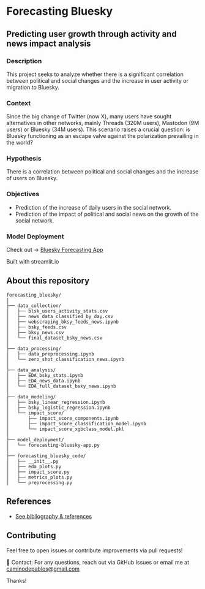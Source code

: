 # Forecasting Bluesky

## Predicting user growth through activity and news impact analysis

### Description

This project seeks to analyze whether there is a significant correlation between political and social changes and the increase in user activity or migration to Bluesky.

### Context

Since the big change of Twitter (now X), many users have sought alternatives in other networks, mainly Threads (320M users), Mastodon (9M users) or Bluesky (34M users).
This scenario raises a crucial question: is Bluesky functioning as an escape valve against the polarization prevailing in the world?

### Hypothesis

There is a correlation between political and social changes and the increase of users on Bluesky. 

### Objectives

- Prediction of the increase of daily users in the social network.
- Prediction of the impact of political and social news on the growth of the social network.

### Model Deployment
Check out -> [Bluesky Forecasting App](https://forecasting-bluesky.streamlit.app/)

Built with streamlit.io

## About this repository

```
forecasting_bluesky/
│
├── data_collection/
│   ├── blsk_users_activity_stats.csv
│   ├── news_data_classified_by_day.csv
│   ├── webscraping_bksy_feeds_news.ipynb
│   ├── bsky_feeds.csv
│   ├── bksy_news.csv
│   └── final_dataset_bsky_news.csv
│   
├── data_processing/
│   ├── data_preprocessing.ipynb
│   └── zero_shot_classification_news.ipynb
│   
├── data_analysis/
│   ├── EDA_bsky_stats.ipynb
│   ├── EDA_news_data.ipynb
│   └── EDA_full_dataset_bsky_news.ipynb
│  
├── data_modeling/
│   ├── bsky_linear_regression.ipynb
│   ├── bsky_logistic_regression.ipynb
│   └── impact_score/
│       ├── impact_score_components.ipynb
│       ├── impact_score_classification_model.ipynb
│       └── impact_score_xgbclass_model.pkl
│  
├── model_deployment/
│   └── forecasting-bluesky-app.py
│
├── forecasting_bluesky_code/
│   ├── __init__.py
│   ├── eda_plots.py
│   ├── impact_score.py
│   ├── metrics_plots.py
│   └── preprocessing.py
```

## References
- [See bibliography & references](https://github.com/caminodepablos/forecasting_bluesky/blob/main/references.md)

## Contributing

Feel free to open issues or contribute improvements via pull requests!

📧 Contact: For any questions, reach out via GitHub Issues or email me at caminodepablos@gmail.com

Thanks!
